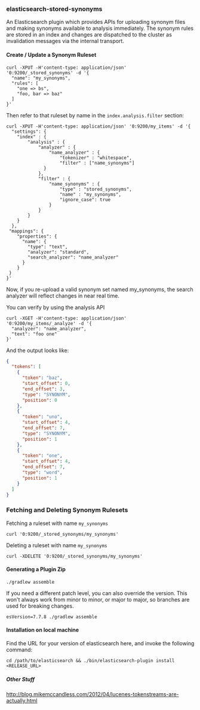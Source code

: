 ### elasticsearch-stored-synonyms

An Elasticsearch plugin which provides APIs for uploading synonym files and making
synonyms available to analysis immediately.  The synonym rules are stored in an index
and changes are dispatched to the cluster as invalidation messages via the internal transport.

#### Create / Update a Synonym Ruleset

```
curl -XPUT -H'content-type: application/json' '0:9200/_stored_synonyms' -d '{
  "name": "my_synonyms",
  "rules": [
    "one => bs",
    "foo, bar => baz"
  ]
}'
```

Then refer to that ruleset by name in the `index.analysis.filter` section:

```
curl -XPUT -H'content-type: application/json' '0:9200/my_items' -d '{
  "settings": {
    "index" : {
        "analysis" : {
            "analyzer" : {
                "name_analyzer" : {
                    "tokenizer" : "whitespace",
                    "filter" : ["name_synonyms"]
              }
            },
            "filter" : {
                "name_synonyms" : {
                    "type" : "stored_synonyms",
                    "name" : "my_synonyms",
                    "ignore_case": true
                }
            }
        }
    }
  },
 "mappings": {
    "properties": {
      "name": {
        "type": "text",
        "analyzer": "standard",
        "search_analyzer": "name_analyzer"
      }
    }
 }
}'
```

Now, if you re-upload a valid synonym set named my_synonyms, the search
analyzer will reflect changes in near real time.

You can verify by using the analysis API

```
curl -XGET -H'content-type: application/json' '0:9200/my_items/_analyze' -d '{
  "analyzer": "name_analyzer",
  "text": "foo one"
}'
```

And the output looks like:

```json
{
  "tokens": [
    {
      "token": "baz",
      "start_offset": 0,
      "end_offset": 3,
      "type": "SYNONYM",
      "position": 0
    },
    {
      "token": "uno",
      "start_offset": 4,
      "end_offset": 7,
      "type": "SYNONYM",
      "position": 1
    },
    {
      "token": "one",
      "start_offset": 4,
      "end_offset": 7,
      "type": "word",
      "position": 1
    }
  ]
}
```

### Fetching and Deleting Synonym Rulesets

Fetching a ruleset with name `my_synonyms`

```
curl '0:9200/_stored_synonyms/my_synonyms'
```

Deleting a ruleset with name `my_synonyms`

```
curl -XDELETE '0:9200/_stored_synonyms/my_synonyms'
```

#### Generating a Plugin Zip

```
./gradlew assemble
```

If you need a different patch level, you can also override the version.  This won't always
work from minor to minor, or major to major, so branches are used for breaking changes.

```
esVersion=7.7.8 ./gradlew assemble
```

#### Installation on local machine

Find the URL for your version of elasticsearch here, and invoke the following command:

```
cd /path/to/elasticsearch && ./bin/elasticsearch-plugin install <RELEASE_URL>
```


##### Other Stuff

http://blog.mikemccandless.com/2012/04/lucenes-tokenstreams-are-actually.html